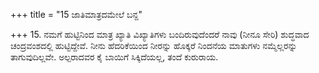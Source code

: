 +++
title = "15 ಜಾತಿಮಾತ್ರದಮೇಲೆ ಬನ್ದ"

+++
15. ನಮಗೆ ಹುಟ್ಟಿನಿಂದ ಮಾತ್ರ ಖ್ಯಾತಿ ವಿಖ್ಯಾತಿಗಳು ಬಂದಿರುವುದೆಂದರೆ ನಾವು (ನೀನೂ ಸೇರಿ) ಶುದ್ಧವಾದ ಚಂದ್ರವಂಶದಲ್ಲಿ ಹುಟ್ಟಿದ್ದೇವೆ. ನೀನು ಹೆದರಿಕೆಯಿಂದ ನೀರನ್ನು ಹೊಕ್ಕರೆ ನಿಂದನೆಯ ಮಾತುಗಳು ನಮ್ಮೆಲ್ಲರನ್ನು ತಾಗುವುದಿಲ್ಲವೇ. ಅಲ್ಪರಾದವರ ಕೈ ಬಾಯಿಗೆ ಸಿಕ್ಕಿದೆಯಲ್ಲ, ತಂದೆ ಕುರುರಾಯ.